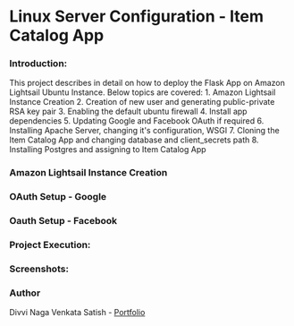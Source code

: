 # Linux Server Configuration - Item Catalog App

### Introduction:

This project describes in detail on how to deploy the Flask App on Amazon Lightsail Ubuntu Instance. Below topics are covered:
    1. Amazon Lightsail Instance Creation
    2. Creation of new user and generating public-private RSA key pair
    3. Enabling the default ubuntu firewall
    4. Install app dependencies
    5. Updating Google and Facebook OAuth if required
    6. Installing Apache Server, changing it's configuration, WSGI
    7. Cloning the Item Catalog App and changing database and client_secrets path
    8. Installing Postgres and assigning to Item Catalog App

### Amazon Lightsail Instance Creation



### OAuth Setup - Google


### Oauth Setup - Facebook



### Project Execution:



### Screenshots:



### Author

Divvi Naga Venkata Satish - [Portfolio](https://satishdivvi.github.io)
